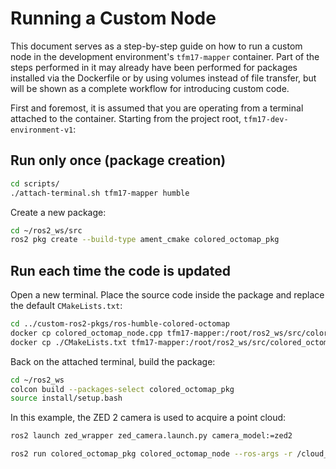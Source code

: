# Running a Custom Node
This document serves as a step-by-step guide on how to run a custom node in the development environment's `tfm17-mapper` container. Part of the steps performed in it may already have been performed for packages installed via the Dockerfile or by using volumes instead of file transfer, but will be shown as a complete workflow for introducing custom code.

First and foremost, it is assumed that you are operating from a terminal attached to the container. Starting from the project root, `tfm17-dev-environment-v1`:

## Run only once (package creation)
```bash
cd scripts/
./attach-terminal.sh tfm17-mapper humble
```

Create a new package:
```bash
cd ~/ros2_ws/src
ros2 pkg create --build-type ament_cmake colored_octomap_pkg
```

## Run each time the code is updated
Open a new terminal. Place the source code inside the package and replace the default `CMakeLists.txt`:
```bash
cd ../custom-ros2-pkgs/ros-humble-colored-octomap
docker cp colored_octomap_node.cpp tfm17-mapper:/root/ros2_ws/src/colored_octomap_pkg/src/
docker cp ./CMakeLists.txt tfm17-mapper:/root/ros2_ws/src/colored_octomap_pkg/
```

Back on the attached terminal, build the package:
```bash
cd ~/ros2_ws
colcon build --packages-select colored_octomap_pkg
source install/setup.bash
```

In this example, the ZED 2 camera is used to acquire a point cloud:
```bash
ros2 launch zed_wrapper zed_camera.launch.py camera_model:=zed2
```

```bash
ros2 run colored_octomap_pkg colored_octomap_node --ros-args -r /cloud_in:=/zed/zed_node/point_cloud/cloud_registered -p resolution_m:=0.05 -p timer_period_seconds:=0 -p savefolder:=/root/ros2_ws/src/artifacts/ -p savefile:=colored_octomap
```
